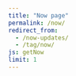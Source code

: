 ```yaml
---
title: "Now page"
permalink: /now/
redirect_from:
  - /now-updates/
  - /tag/now/
js: getNow
limit: 1
---
```

